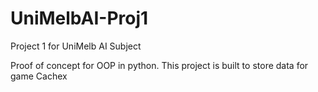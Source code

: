 # UniMelbAI-Proj1
Project 1 for UniMelb AI Subject

Proof of concept for OOP in python. This project is built to store data for game Cachex
